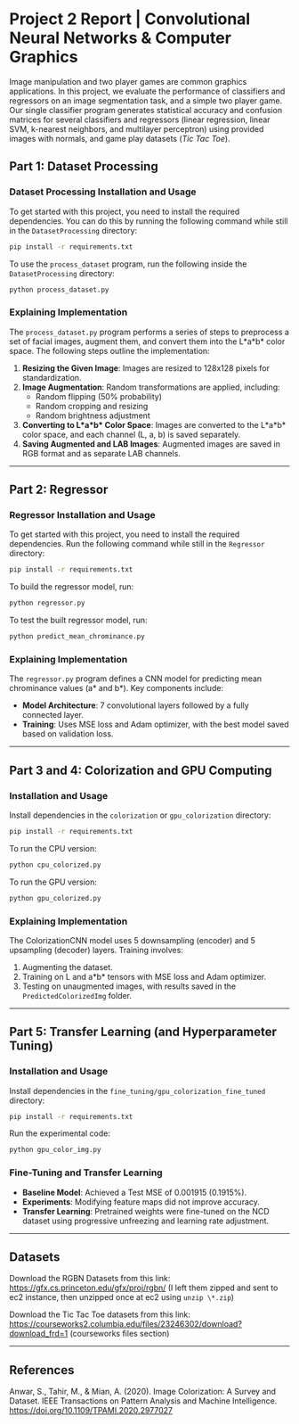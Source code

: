 # Project 2 Report | Convolutional Neural Networks & Computer Graphics
 Image manipulation and two player games are common graphics applications. In this project, we
 evaluate the performance of classifiers and regressors on an image segmentation task, and
 a simple two player game. Our single classifier program generates statistical accuracy and
 confusion matrices for several classifiers and regressors (linear regression, linear SVM, k-nearest
 neighbors, and multilayer perceptron) using provided images with normals, and game play datasets
 (*Tic Tac Toe*). 

## Part 1: Dataset Processing

### Dataset Processing Installation and Usage
To get started with this project, you need to install the required dependencies. You can do this by running the following command while still in the `DatasetProcessing` directory:

```bash
pip install -r requirements.txt
```

To use the `process_dataset` program, run the following inside the `DatasetProcessing` directory:

```bash
python process_dataset.py
```

### Explaining Implementation
The `process_dataset.py` program performs a series of steps to preprocess a set of facial images, augment them, and convert them into the L\*a\*b\* color space. The following steps outline the implementation:

1. **Resizing the Given Image**: Images are resized to 128x128 pixels for standardization.
2. **Image Augmentation**: Random transformations are applied, including:
   - Random flipping (50% probability)
   - Random cropping and resizing
   - Random brightness adjustment
3. **Converting to L\*a\*b\* Color Space**: Images are converted to the L\*a\*b\* color space, and each channel (L, a, b) is saved separately.
4. **Saving Augmented and LAB Images**: Augmented images are saved in RGB format and as separate LAB channels.

---

## Part 2: Regressor

### Regressor Installation and Usage
To get started with this project, you need to install the required dependencies. Run the following command while still in the `Regressor` directory:

```bash
pip install -r requirements.txt
```

To build the regressor model, run:

```bash
python regressor.py
```

To test the built regressor model, run:

```bash
python predict_mean_chrominance.py
```

### Explaining Implementation
The `regressor.py` program defines a CNN model for predicting mean chrominance values (a\* and b\*). Key components include:
- **Model Architecture**: 7 convolutional layers followed by a fully connected layer.
- **Training**: Uses MSE loss and Adam optimizer, with the best model saved based on validation loss.

---

## Part 3 and 4: Colorization and GPU Computing

### Installation and Usage
Install dependencies in the `colorization` or `gpu_colorization` directory:

```bash
pip install -r requirements.txt
```

To run the CPU version:

```bash
python cpu_colorized.py
```

To run the GPU version:

```bash
python gpu_colorized.py
```

### Explaining Implementation
The ColorizationCNN model uses 5 downsampling (encoder) and 5 upsampling (decoder) layers. Training involves:
1. Augmenting the dataset.
2. Training on L and a\*b\* tensors with MSE loss and Adam optimizer.
3. Testing on unaugmented images, with results saved in the `PredictedColorizedImg` folder.

---

## Part 5: Transfer Learning (and Hyperparameter Tuning)

### Installation and Usage
Install dependencies in the `fine_tuning/gpu_colorization_fine_tuned` directory:

```bash
pip install -r requirements.txt
```

Run the experimental code:

```bash
python gpu_color_img.py
```

### Fine-Tuning and Transfer Learning
- **Baseline Model**: Achieved a Test MSE of 0.001915 (0.1915%).
- **Experiments**: Modifying feature maps did not improve accuracy.
- **Transfer Learning**: Pretrained weights were fine-tuned on the NCD dataset using progressive unfreezing and learning rate adjustment.

---


## Datasets 
Download the RGBN Datasets from this link: https://gfx.cs.princeton.edu/gfx/proj/rgbn/ (I left them zipped and sent to ec2 instance, then unzipped once at ec2 using ```unzip \*.zip```)

Download the Tic Tac Toe datasets from this link: https://courseworks2.columbia.edu/files/23246302/download?download_frd=1 (courseworks files section)

---

## References
Anwar, S., Tahir, M., & Mian, A. (2020). Image Colorization: A Survey and Dataset. IEEE Transactions on Pattern Analysis and Machine Intelligence. https://doi.org/10.1109/TPAMI.2020.2977027
